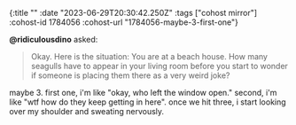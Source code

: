 {:title ""
 :date "2023-06-29T20:30:42.250Z"
 :tags ["cohost mirror"]
 :cohost-id 1784056
 :cohost-url "1784056-maybe-3-first-one"}

**@ridiculousdino** asked:
> Okay. Here is the situation: 
You are at a beach house. How many seagulls have to appear in your living room before you start to wonder if someone is placing them there as a very weird joke?

maybe 3. first one, i'm like "okay, who left the window open." second, i'm like "wtf how do they keep getting in here". once we hit three, i start looking over my shoulder and sweating nervously.